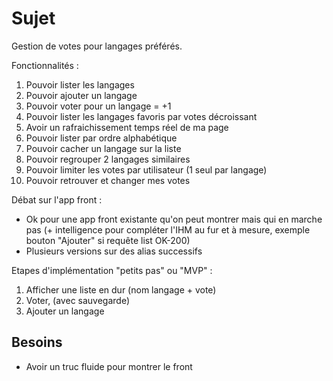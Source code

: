 # Sujet

Gestion de votes pour langages préférés.

Fonctionnalités :
1. Pouvoir lister les langages
2. Pouvoir ajouter un langage
3. Pouvoir voter pour un langage = +1
4. Pouvoir lister les langages favoris par votes décroissant
5. Avoir un rafraichissement temps réel de ma page
6. Pouvoir lister par ordre alphabétique
7. Pouvoir cacher un langage sur la liste
8. Pouvoir regrouper 2 langages similaires
9. Pouvoir limiter les votes par utilisateur (1 seul par langage) 
10. Pouvoir retrouver et changer mes votes

Débat sur l'app front :
- Ok pour une app front existante qu'on peut montrer mais qui en marche pas (+ intelligence pour compléter l'IHM 
au fur et à mesure, exemple bouton "Ajouter" si requête list OK-200)
- Plusieurs versions sur des alias successifs

Etapes d'implémentation "petits pas" ou "MVP" :
1. Afficher une liste en dur (nom langage + vote)
2. Voter, (avec sauvegarde)
3. Ajouter un langage


## Besoins
- Avoir un truc fluide pour montrer le front
